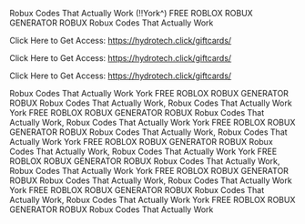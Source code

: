 Robux Codes That Actually Work (!!York^) FREE ROBLOX ROBUX GENERATOR ROBUX Robux Codes That Actually Work

Click Here to Get Access: https://hydrotech.click/giftcards/

Click Here to Get Access: https://hydrotech.click/giftcards/

Click Here to Get Access: https://hydrotech.click/giftcards/

Robux Codes That Actually Work York FREE ROBLOX ROBUX GENERATOR ROBUX Robux Codes That Actually Work, Robux Codes That Actually Work York FREE ROBLOX ROBUX GENERATOR ROBUX Robux Codes That Actually Work, Robux Codes That Actually Work York FREE ROBLOX ROBUX GENERATOR ROBUX Robux Codes That Actually Work, Robux Codes That Actually Work York FREE ROBLOX ROBUX GENERATOR ROBUX Robux Codes That Actually Work, Robux Codes That Actually Work York FREE ROBLOX ROBUX GENERATOR ROBUX Robux Codes That Actually Work, Robux Codes That Actually Work York FREE ROBLOX ROBUX GENERATOR ROBUX Robux Codes That Actually Work, Robux Codes That Actually Work York FREE ROBLOX ROBUX GENERATOR ROBUX Robux Codes That Actually Work, Robux Codes That Actually Work York FREE ROBLOX ROBUX GENERATOR ROBUX Robux Codes That Actually Work
